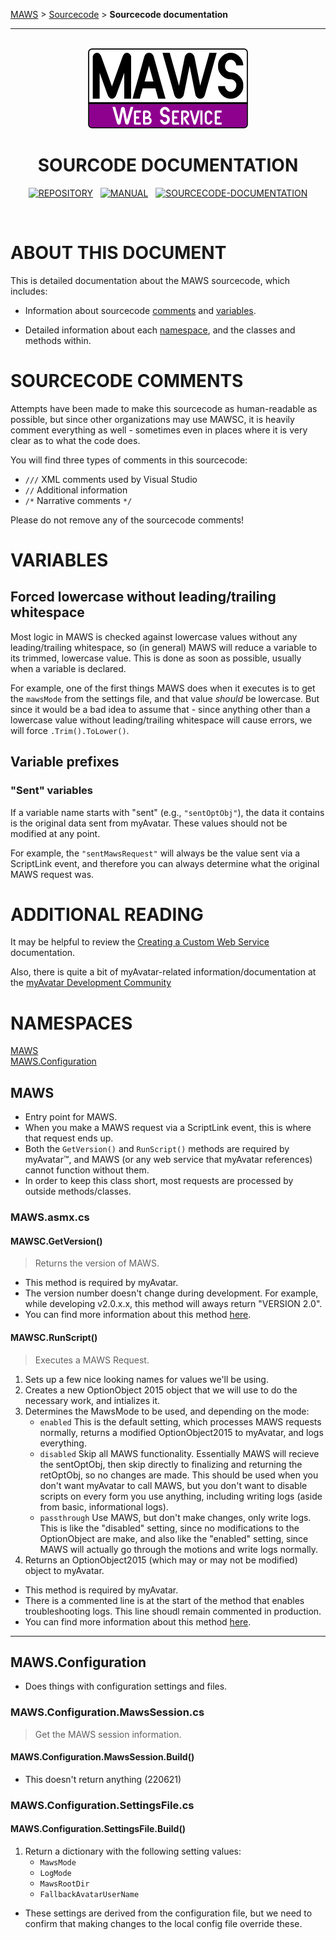 <!-- b220621.115657 -->

[MAWS](https://github.com/spectrum-health-systems/MAWS) &gt; [Sourcecode](../Sourcecode/MAWS-Sourcecode.md) &gt;  **Sourcecode documentation**

***

<br>

<div align="center">

  <img src="../../.github/Resources/Assets/Logos/maws-logo-web-service-512x256.png" alt="MAWS logo" width="256">
  <h1> 
    SOURCODE DOCUMENTATION
  </h1>

  [![REPOSITORY](https://img.shields.io/badge/REPOSITORY-550055?style=for-the-badge)](https://github.com/spectrum-health-systems/MAWSC)&nbsp;&nbsp;&nbsp;[![MANUAL](https://img.shields.io/badge/MANUAL-550055?style=for-the-badge)](../Manual/MAWSC-Manual.md)&nbsp;&nbsp;&nbsp;[![SOURCECODE-DOCUMENTATION](https://img.shields.io/badge/SOURCECODE%20DOCUMENTATION-8e008e?style=for-the-badge)](MAWSC-Sourcecode.md)

</div>

<br>

# ABOUT THIS DOCUMENT
This is detailed documentation about the MAWS sourcecode, which includes:

* Information about sourcecode [comments](#sourcecode-comments) and [variables](#variables).

* Detailed information about each [namespace](#namespaces), and the classes and methods within.

# SOURCECODE COMMENTS
Attempts have been made to make this sourcecode as human-readable as possible, but since other organizations may use MAWSC, it is heavily comment everything as well - sometimes even in places where it is very clear as to what the code does.
 
You will find three types of comments in this sourcecode:
 
* `///` XML comments used by Visual Studio
* `//` Additional information
* `/*` Narrative comments `*/`

 Please do not remove any of the sourcecode comments!

# VARIABLES

## Forced lowercase without leading/trailing whitespace
Most logic in MAWS is checked against lowercase values without any leading/trailing whitespace, so (in general) MAWS will reduce a variable to its trimmed, lowercase value. This is done as soon as possible, usually when a variable is declared.

For example, one of the first things MAWS does when it executes is to get the `mawsMode` from the settings file, and that value *should* be lowercase. But since it would be a bad idea to assume that - since anything other than a lowercase value without leading/trailing whitespace will cause errors, we will force `.Trim().ToLower()`.

## Variable prefixes

### "Sent" variables
If a variable name starts with "sent" (e.g., `"sentOptObj"`), the data it contains is the original data sent from myAvatar. These values should not be modified at any point.

For example, the `"sentMawsRequest"` will always be the value sent via a ScriptLink event, and therefore you can always determine what the original MAWS request was.

# ADDITIONAL READING
It may be helpful to review the [Creating a Custom Web Service](
https://github.com/myAvatar-Development-Community/document-creating-a-custom-web-service) documentation.

Also, there is quite a bit of myAvatar-related information/documentation at the [myAvatar Development Community](
https://github.com/myAvatar-Development-Community/document-creating-a-custom-web-service)

# NAMESPACES
[MAWS](#maws)<br>
[MAWS.Configuration](#mawsconfiguration)

## MAWS
* Entry point for MAWS. 
* When you make a MAWS request via a ScriptLink event, this is where that request ends up.
* Both the `GetVersion()` and `RunScript()` methods are required by myAvatar™, and MAWS (or any web service that myAvatar references) cannot function without them.
* In order to keep this class short, most requests are processed by outside methods/classes.

### MAWS.asmx.cs

#### MAWSC.GetVersion()
> Returns the version of MAWS.

* This method is required by myAvatar.
* The version number doesn't change during development. For example, while developing v2.0.x.x, this method will aways return "VERSION 2.0".
* You can find more information about this method [here](https://github.com/myAvatar-Development-Community/document-creating-a-custom-web-service#the-getversion-method).

#### MAWSC.RunScript()
> Executes a MAWS Request.

1. Sets up a few nice looking names for values we'll be using.
2. Creates a new OptionObject 2015 object that we will use to do the necessary work, and intializes it.
3. Determines the MawsMode to be used, and depending on the mode:
    - `enabled` This is the default setting, which processes MAWS requests normally, returns a modified OptionObject2015 to myAvatar, and logs everything.
    - `disabled` Skip all MAWS functionality. Essentially MAWS will recieve the sentOptObj, then skip directly to finalizing and returning the retOptObj, so no changes are made. This should be used when you don't want myAvatar to call MAWS, but you don't want to disable scripts on every form you use  anything, including writing logs (aside from basic, informational logs).
    - `passthrough` Use MAWS, but don't make changes, only write logs. This is like the "disabled" setting, since no modifications to the OptionObject are make, and also like the "enabled" setting, since MAWS will actually go through the motions and write logs normally.
4. Returns an OptionObject2015 (which may or may not be modified) object to myAvatar.

* This method is required by myAvatar.
* There is a commented line is at the start of the method that enables troubleshooting logs. This line shoudl remain commented in production.
* You can find more information about this method [here](https://github.com/myAvatar-Development-Community/document-creating-a-custom-web-service#the-runscript-method).

****

## MAWS.Configuration
* Does things with configuration settings and files.

### MAWS.Configuration.MawsSession.cs
> Get the MAWS session information.

#### MAWS.Configuration.MawsSession.Build()
* This doesn't return anything (220621)

### MAWS.Configuration.SettingsFile.cs

#### MAWS.Configuration.SettingsFile.Build()
1. Return a dictionary with the following setting values:
    - `MawsMode`
    - `LogMode`
    - `MawsRootDir`
    - `FallbackAvatarUserName`

* These settings are derived from the configuration file, but we need to confirm that making changes to the local config file override these.